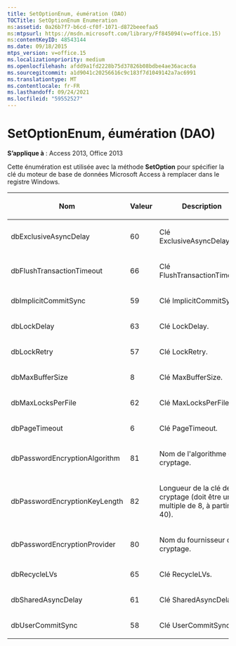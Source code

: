 ```yaml
---
title: SetOptionEnum, éumération (DAO)
TOCTitle: SetOptionEnum Enumeration
ms:assetid: 0a26b7f7-b6cd-cf0f-1071-d872beeefaa5
ms:mtpsurl: https://msdn.microsoft.com/library/Ff845094(v=office.15)
ms:contentKeyID: 48543144
ms.date: 09/18/2015
mtps_version: v=office.15
ms.localizationpriority: medium
ms.openlocfilehash: afdd9a1fd2228b75d37826b08bdbe4ae36acac6a
ms.sourcegitcommit: a1d9041c20256616c9c183f7d1049142a7ac6991
ms.translationtype: MT
ms.contentlocale: fr-FR
ms.lasthandoff: 09/24/2021
ms.locfileid: "59552527"
---
```

# <a name="setoptionenum-enumeration-dao"></a>SetOptionEnum, éumération (DAO)


**S’applique à** : Access 2013, Office 2013

Cette énumération est utilisée avec la méthode **SetOption** pour spécifier la clé du moteur de base de données Microsoft Access à remplacer dans le registre Windows.

<table>
<colgroup>
<col style="width: 33%" />
<col style="width: 33%" />
<col style="width: 33%" />
</colgroup>
<thead>
<tr class="header">
<th><p>Nom</p></th>
<th><p>Valeur</p></th>
<th><p>Description</p></th>
</tr>
</thead>
<tbody>
<tr class="odd">
<td><p>dbExclusiveAsyncDelay</p></td>
<td><p>60</p></td>
<td><p>Clé ExclusiveAsyncDelay.</p></td>
</tr>
<tr class="even">
<td><p>dbFlushTransactionTimeout</p></td>
<td><p>66</p></td>
<td><p>Clé FlushTransactionTimeout.</p></td>
</tr>
<tr class="odd">
<td><p>dbImplicitCommitSync</p></td>
<td><p>59</p></td>
<td><p>Clé ImplicitCommitSync.</p></td>
</tr>
<tr class="even">
<td><p>dbLockDelay</p></td>
<td><p>63</p></td>
<td><p>Clé LockDelay.</p></td>
</tr>
<tr class="odd">
<td><p>dbLockRetry</p></td>
<td><p>57</p></td>
<td><p>Clé LockRetry.</p></td>
</tr>
<tr class="even">
<td><p>dbMaxBufferSize</p></td>
<td><p>8 </p></td>
<td><p>Clé MaxBufferSize.</p></td>
</tr>
<tr class="odd">
<td><p>dbMaxLocksPerFile</p></td>
<td><p>62</p></td>
<td><p>Clé MaxLocksPerFile.</p></td>
</tr>
<tr class="even">
<td><p>dbPageTimeout</p></td>
<td><p>6 </p></td>
<td><p>Clé PageTimeout.</p></td>
</tr>
<tr class="odd">
<td><p>dbPasswordEncryptionAlgorithm</p></td>
<td><p>81</p></td>
<td><p>Nom de l'algorithme de cryptage.</p></td>
</tr>
<tr class="even">
<td><p>dbPasswordEncryptionKeyLength</p></td>
<td><p>82</p></td>
<td><p>Longueur de la clé de cryptage (doit être un multiple de 8, à partir de 40).</p></td>
</tr>
<tr class="odd">
<td><p>dbPasswordEncryptionProvider</p></td>
<td><p>80</p></td>
<td><p>Nom du fournisseur du cryptage.</p></td>
</tr>
<tr class="even">
<td><p>dbRecycleLVs</p></td>
<td><p>65</p></td>
<td><p>Clé RecycleLVs.</p></td>
</tr>
<tr class="odd">
<td><p>dbSharedAsyncDelay</p></td>
<td><p>61</p></td>
<td><p>Clé  SharedAsyncDelay.</p></td>
</tr>
<tr class="even">
<td><p>dbUserCommitSync</p></td>
<td><p>58</p></td>
<td><p>Clé UserCommitSync.</p></td>
</tr>
</tbody>
</table>

